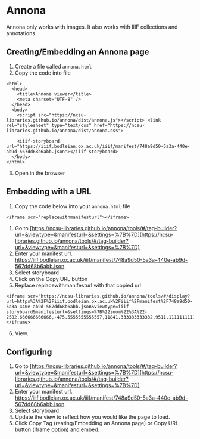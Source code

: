 # Annona
Annona only works with images. It also works with IIIF collections and annotations.

## Creating/Embedding an Annona page
1. Create a file called `annona.html`
2. Copy the code into file
```
<html>
  <head>
    <title>Annona viewer</title>
    <meta charset="UTF-8" />
  </head>
  <body>
    <script src="https://ncsu-libraries.github.io/annona/dist/annona.js"></script> <link rel="stylesheet" type="text/css" href="https://ncsu-libraries.github.io/annona/dist/annona.css">
 
    <iiif-storyboard url="https://iiif.bodleian.ox.ac.uk/iiif/manifest/748a9d50-5a3a-440e-ab9d-567dd68b6abb.json"></iiif-storyboard>
  </body>
</html>
```
3. Open in the browser

## Embedding with a URL
1. Copy the code below into your `annona.html` file

```
<iframe scr="replacewithmanifesturl"></iframe>
```

1. Go to [https://ncsu-libraries.github.io/annona/tools/#/tag-builder?url=&viewtype=&manifesturl=&settings=%7B%7D](https://ncsu-libraries.github.io/annona/tools/#/tag-builder?url=&viewtype=&manifesturl=&settings=%7B%7D)
2. Enter your manifest url. https://iiif.bodleian.ox.ac.uk/iiif/manifest/748a9d50-5a3a-440e-ab9d-567dd68b6abb.json
3. Select storyboard
4. Click on the Copy URL button
5. Replace replacewithmanifesturl with that copied url
```
<iframe scr="https://ncsu-libraries.github.io/annona/tools/#/display?url=https%3A%2F%2Fiiif.bodleian.ox.ac.uk%2Fiiif%2Fmanifest%2F748a9d50-5a3a-440e-ab9d-567dd68b6abb.json&viewtype=iiif-storyboard&manifesturl=&settings=%7B%22zoom%22%3A%22-2582.666666666666,-475.5555555555557,11841.333333333332,9511.11111111111%22,%22fullpage%22%3Atrue%7D"></iframe>
```
6. View.

## Configuring
1. Go to [https://ncsu-libraries.github.io/annona/tools/#/tag-builder?url=&viewtype=&manifesturl=&settings=%7B%7D](https://ncsu-libraries.github.io/annona/tools/#/tag-builder?url=&viewtype=&manifesturl=&settings=%7B%7D)
2. Enter your manifest url. https://iiif.bodleian.ox.ac.uk/iiif/manifest/748a9d50-5a3a-440e-ab9d-567dd68b6abb.json
3. Select storyboard
4. Update the view to reflect how you would like the page to load.
5. Click Copy Tag (reating/Embedding an Annona page) or Copy URL button (iframe option) and embed.



